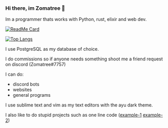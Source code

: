 ### Hi there, im Zomatree 👋

Im a programmer thats works with Python, rust, elixir and web dev.

[![ReadMe Card](https://github-readme-stats.vercel.app/api?username=zomatree&theme=onedark)](https://github.com/Zomatree)

[![Top Langs](https://github-readme-stats.vercel.app/api/top-langs/?username=zomatree&theme=onedark&layout=compact)](https://github.com/Zomatree)

I use PostgreSQL as my database of choice.

I do commissions so if anyone needs something shoot me a friend request on discord (Zomatree#7757)

I can do:
  - discord bots
  - websites
  - general programs
  
I use sublime text and vim as my text editors with the ayu dark theme.

I also like to do stupid projects such as one line code ([example-1](https://gist.githubusercontent.com/zomatree/7ea0fc5720b50a54495a0a2e92a64729/raw/623543e8ba89f7df586d174d9d48cb9a08052467/oneline.py) [example-2](https://gist.github.com/zomatree/48ca16273749c3e9fd7a1ac7e6365f59))
